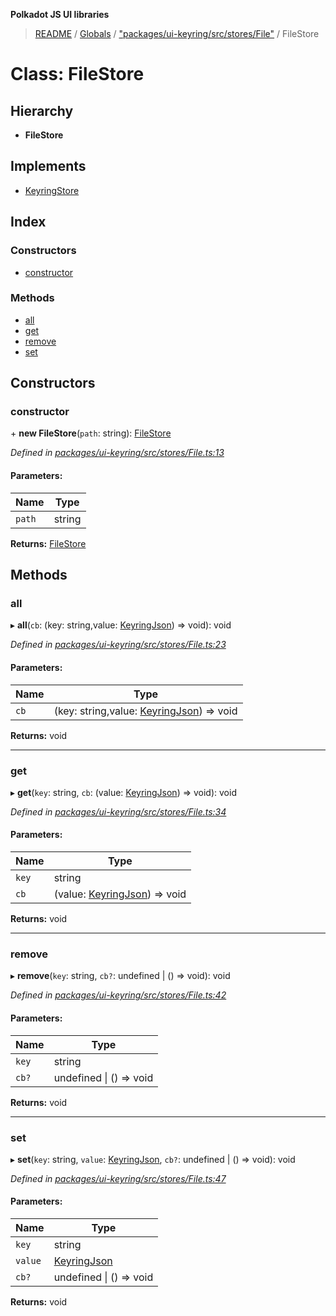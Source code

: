 **Polkadot JS UI libraries**

> [README](../README.md) / [Globals](../globals.md) / ["packages/ui-keyring/src/stores/File"](../modules/_packages_ui_keyring_src_stores_file_.md) / FileStore

# Class: FileStore

## Hierarchy

* **FileStore**

## Implements

* [KeyringStore](../interfaces/_packages_ui_keyring_src_types_.keyringstore.md)

## Index

### Constructors

* [constructor](_packages_ui_keyring_src_stores_file_.filestore.md#constructor)

### Methods

* [all](_packages_ui_keyring_src_stores_file_.filestore.md#all)
* [get](_packages_ui_keyring_src_stores_file_.filestore.md#get)
* [remove](_packages_ui_keyring_src_stores_file_.filestore.md#remove)
* [set](_packages_ui_keyring_src_stores_file_.filestore.md#set)

## Constructors

### constructor

\+ **new FileStore**(`path`: string): [FileStore](_packages_ui_keyring_src_stores_file_.filestore.md)

*Defined in [packages/ui-keyring/src/stores/File.ts:13](https://github.com/polkadot-js/ui/blob/1833b1a2/packages/ui-keyring/src/stores/File.ts#L13)*

#### Parameters:

Name | Type |
------ | ------ |
`path` | string |

**Returns:** [FileStore](_packages_ui_keyring_src_stores_file_.filestore.md)

## Methods

### all

▸ **all**(`cb`: (key: string,value: [KeyringJson](../interfaces/_packages_ui_keyring_src_types_.keyringjson.md)) => void): void

*Defined in [packages/ui-keyring/src/stores/File.ts:23](https://github.com/polkadot-js/ui/blob/1833b1a2/packages/ui-keyring/src/stores/File.ts#L23)*

#### Parameters:

Name | Type |
------ | ------ |
`cb` | (key: string,value: [KeyringJson](../interfaces/_packages_ui_keyring_src_types_.keyringjson.md)) => void |

**Returns:** void

___

### get

▸ **get**(`key`: string, `cb`: (value: [KeyringJson](../interfaces/_packages_ui_keyring_src_types_.keyringjson.md)) => void): void

*Defined in [packages/ui-keyring/src/stores/File.ts:34](https://github.com/polkadot-js/ui/blob/1833b1a2/packages/ui-keyring/src/stores/File.ts#L34)*

#### Parameters:

Name | Type |
------ | ------ |
`key` | string |
`cb` | (value: [KeyringJson](../interfaces/_packages_ui_keyring_src_types_.keyringjson.md)) => void |

**Returns:** void

___

### remove

▸ **remove**(`key`: string, `cb?`: undefined \| () => void): void

*Defined in [packages/ui-keyring/src/stores/File.ts:42](https://github.com/polkadot-js/ui/blob/1833b1a2/packages/ui-keyring/src/stores/File.ts#L42)*

#### Parameters:

Name | Type |
------ | ------ |
`key` | string |
`cb?` | undefined \| () => void |

**Returns:** void

___

### set

▸ **set**(`key`: string, `value`: [KeyringJson](../interfaces/_packages_ui_keyring_src_types_.keyringjson.md), `cb?`: undefined \| () => void): void

*Defined in [packages/ui-keyring/src/stores/File.ts:47](https://github.com/polkadot-js/ui/blob/1833b1a2/packages/ui-keyring/src/stores/File.ts#L47)*

#### Parameters:

Name | Type |
------ | ------ |
`key` | string |
`value` | [KeyringJson](../interfaces/_packages_ui_keyring_src_types_.keyringjson.md) |
`cb?` | undefined \| () => void |

**Returns:** void

